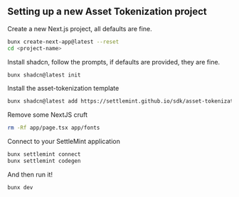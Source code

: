 ## Setting up a new Asset Tokenization project

Create a new Next.js project, all defaults are fine.

```bash
bunx create-next-app@latest --reset
cd <project-name>
```

Install shadcn, follow the prompts, if defaults are provided, they are fine.

```bash
bunx shadcn@latest init
```

Install the asset-tokenization template

```bash
bunx shadcn@latest add https://settlemint.github.io/sdk/asset-tokenization-staging.json
```

Remove some NextJS cruft

```bash
rm -Rf app/page.tsx app/fonts
```

Connect to your SettleMint application

```bash
bunx settlemint connect
bunx settlemint codegen
```

And then run it!

```bash
bunx dev
```